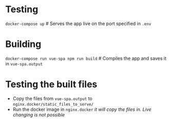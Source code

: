 # Testing

`docker-compose up` # Serves the app live on the port specified in `.env`

# Building
`docker-compose run vue-spa npm run build` # Compiles the app and saves it in `vue-spa.output`

# Testing the built files
* Copy the files from `vue-spa.output` to `nginx.docker/static_files_to_serve/`
* Run the docker image in `nginx.docker`
  *it will copy the files in. Live changing is not possible*
